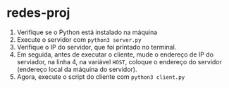# redes-proj

1. Verifique se o Python está instalado na máquina
2. Execute o servidor com ```python3 server.py```
3. Verifique o IP do servidor, que foi printado no terminal.
4. Em seguida, antes de executar o cliente, mude o endereço de IP do serviador, na linha 4, na variável ```HOST```, coloque o endereço do servidor (endereço local da máquina do servidor).
5. Agora, execute o script do cliente com ```python3 client.py```
